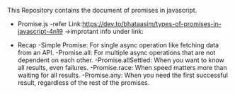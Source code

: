 This Repository contains the document of promises in javascript.

* Promise.js
-refer Link:https://dev.to/bhataasim/types-of-promises-in-javascript-4n19
->improtant info under link:

* Recap
    -Simple Promise: For single async operation like fetching data from an API.
    -Promise.all: For multiple async operations that are not dependent on each other.
    -Promise.allSettled: When you want to know all results, even failures.
    -Promise.race: When speed matters more than waiting for all results.
    -Promise.any: When you need the first successful result, regardless of the rest of the promises.
